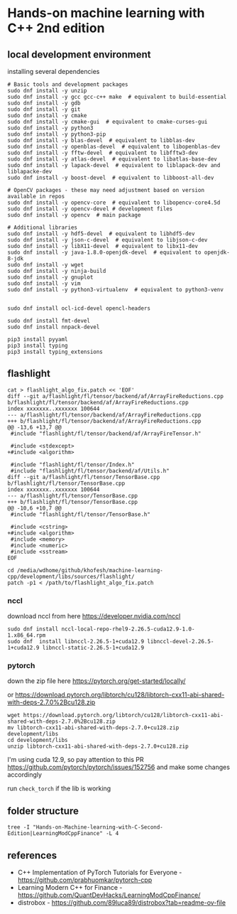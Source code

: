 # Hands-on machine learning with C++ 2nd edition

## local development environment

installing several dependencies

```shell
# Basic tools and development packages
sudo dnf install -y unzip
sudo dnf install -y gcc gcc-c++ make  # equivalent to build-essential
sudo dnf install -y gdb
sudo dnf install -y git
sudo dnf install -y cmake
sudo dnf install -y cmake-gui  # equivalent to cmake-curses-gui
sudo dnf install -y python3
sudo dnf install -y python3-pip
sudo dnf install -y blas-devel  # equivalent to libblas-dev
sudo dnf install -y openblas-devel  # equivalent to libopenblas-dev
sudo dnf install -y fftw-devel  # equivalent to libfftw3-dev
sudo dnf install -y atlas-devel  # equivalent to libatlas-base-dev
sudo dnf install -y lapack-devel  # equivalent to liblapack-dev and liblapacke-dev
sudo dnf install -y boost-devel  # equivalent to libboost-all-dev

# OpenCV packages - these may need adjustment based on version available in repos
sudo dnf install -y opencv-core  # equivalent to libopencv-core4.5d
sudo dnf install -y opencv-devel # development files
sudo dnf install -y opencv  # main package

# Additional libraries
sudo dnf install -y hdf5-devel  # equivalent to libhdf5-dev
sudo dnf install -y json-c-devel  # equivalent to libjson-c-dev
sudo dnf install -y libX11-devel  # equivalent to libx11-dev
sudo dnf install -y java-1.8.0-openjdk-devel  # equivalent to openjdk-8-jdk
sudo dnf install -y wget
sudo dnf install -y ninja-build
sudo dnf install -y gnuplot
sudo dnf install -y vim
sudo dnf install -y python3-virtualenv  # equivalent to python3-venv


sudo dnf install ocl-icd-devel opencl-headers

sudo dnf install fmt-devel
sudo dnf install nnpack-devel

pip3 install pyyaml
pip3 install typing
pip3 install typing_extensions
```

## flashlight

```shell
cat > flashlight_algo_fix.patch << 'EOF'
diff --git a/flashlight/fl/tensor/backend/af/ArrayFireReductions.cpp b/flashlight/fl/tensor/backend/af/ArrayFireReductions.cpp
index xxxxxxx..xxxxxxx 100644
--- a/flashlight/fl/tensor/backend/af/ArrayFireReductions.cpp
+++ b/flashlight/fl/tensor/backend/af/ArrayFireReductions.cpp
@@ -13,6 +13,7 @@
 #include "flashlight/fl/tensor/backend/af/ArrayFireTensor.h"

 #include <stdexcept>
+#include <algorithm>

 #include "flashlight/fl/tensor/Index.h"
 #include "flashlight/fl/tensor/backend/af/Utils.h"
diff --git a/flashlight/fl/tensor/TensorBase.cpp b/flashlight/fl/tensor/TensorBase.cpp
index xxxxxxx..xxxxxxx 100644
--- a/flashlight/fl/tensor/TensorBase.cpp
+++ b/flashlight/fl/tensor/TensorBase.cpp
@@ -10,6 +10,7 @@
 #include "flashlight/fl/tensor/TensorBase.h"

 #include <cstring>
+#include <algorithm>
 #include <memory>
 #include <numeric>
 #include <sstream>
EOF

cd /media/wdhome/github/khofesh/machine-learning-cpp/development/libs/sources/flashlight/
patch -p1 < /path/to/flashlight_algo_fix.patch
```

### nccl

download nccl from here https://developer.nvidia.com/nccl

```shell
sudo dnf install nccl-local-repo-rhel9-2.26.5-cuda12.9-1.0-1.x86_64.rpm
sudo dnf  install libnccl-2.26.5-1+cuda12.9 libnccl-devel-2.26.5-1+cuda12.9 libnccl-static-2.26.5-1+cuda12.9
```

### pytorch

down the zip file here https://pytorch.org/get-started/locally/

or https://download.pytorch.org/libtorch/cu128/libtorch-cxx11-abi-shared-with-deps-2.7.0%2Bcu128.zip

```shell
wget https://download.pytorch.org/libtorch/cu128/libtorch-cxx11-abi-shared-with-deps-2.7.0%2Bcu128.zip
mv libtorch-cxx11-abi-shared-with-deps-2.7.0+cu128.zip development/libs
cd development/libs
unzip libtorch-cxx11-abi-shared-with-deps-2.7.0+cu128.zip
```

I'm using cuda 12.9, so pay attention to this PR https://github.com/pytorch/pytorch/issues/152756 and make some changes accordingly

run `check_torch` if the lib is working

## folder structure

```shell
tree -I "Hands-on-Machine-learning-with-C-Second-Edition|LearningModCppFinance" -L 4
```

## references

- C++ Implementation of PyTorch Tutorials for Everyone - https://github.com/prabhuomkar/pytorch-cpp
- Learning Modern C++ for Finance - https://github.com/QuantDevHacks/LearningModCppFinance/
- distrobox - https://github.com/89luca89/distrobox?tab=readme-ov-file
